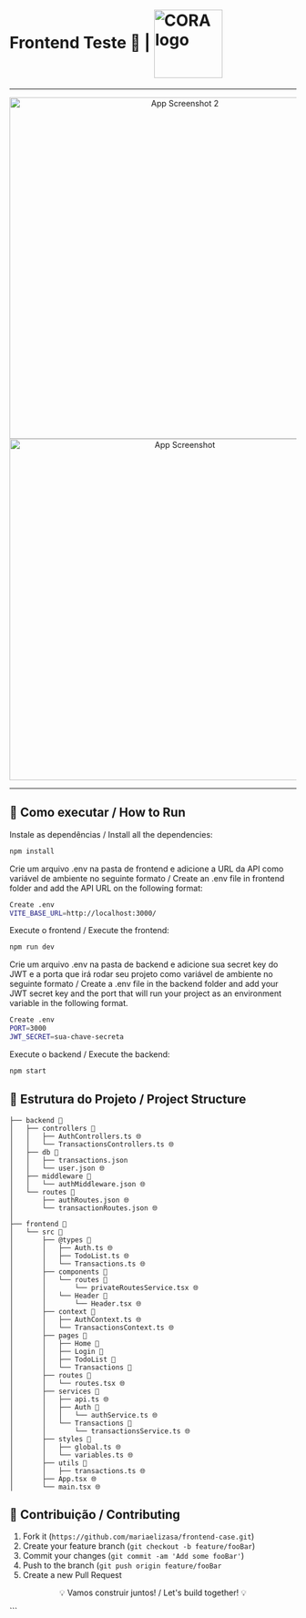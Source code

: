 # Frontend Teste 🌸 | <img src="https://www.mikweb.com.br/wp-content/themes/alpina_theme/images/logo-banco-cora.jpg" alt="CORA logo" width="120" align="center">

---

<p align="center">
  <img src="https://github.com/user-attachments/assets/fa8e53a9-a75b-4ffe-a282-30221b81f40d" alt="App Screenshot 2" width="600">
  <img src="https://github.com/user-attachments/assets/1773a14d-8056-4db7-a919-d606687563de" alt="App Screenshot" width="600">
</p>

---

## 🚀 Como executar / How to Run

Instale as dependências / Install all the dependencies:

```sh
npm install
```

Crie um arquivo .env na pasta de frontend e adicione a URL da API como variável de ambiente no seguinte formato / Create an .env file in frontend folder and add the API URL on the following format:

```sh
Create .env
VITE_BASE_URL=http://localhost:3000/
```

Execute o frontend / Execute the frontend:

```sh
npm run dev
```

Crie um arquivo .env na pasta de backend e adicione sua secret key do JWT e a porta que irá rodar seu projeto como variável de ambiente no seguinte formato / Create a .env file in the backend folder and add your JWT secret key and the port that will run your project as an environment variable in the following format.

```sh
Create .env
PORT=3000
JWT_SECRET=sua-chave-secreta
```

Execute o backend / Execute the backend:

```sh
npm start
```

## 📁 Estrutura do Projeto / Project Structure

```
├── backend 📁
│   ├── controllers 📁
│   │   ├── AuthControllers.ts 🌐
│   │   └── TransactionsControllers.ts 🌐
│   ├── db 📁
│   │   ├── transactions.json
│   │   └── user.json 🌐
│   ├── middleware 📁
│   │   └── authMiddleware.json 🌐
│   └── routes 📁
│       ├── authRoutes.json 🌐
│       └── transactionRoutes.json 🌐
│
├── frontend 📁
│   └── src 📁
│       ├── @types 📁          
│       │   ├── Auth.ts 🌐
│       │   ├── TodoList.ts 🌐
│       │   └── Transactions.ts 🌐
│       ├── components 📁
│       │   └── routes 📁
│       │       └── privateRoutesService.tsx 🌐
│       │   └── Header 📁
│       │       └── Header.tsx 🌐
│       ├── context 📁
│       │   ├── AuthContext.ts 🌐
│       │   └── TransactionsContext.ts 🌐
│       ├── pages 📁
│       │   ├── Home 📁
│       │   ├── Login 📁
│       │   ├── TodoList 📁
│       │   └── Transactions 📁
│       ├── routes 📁
│       │   └── routes.tsx 🌐
│       ├── services 📁
│       │   ├── api.ts 🌐       
│       │   ├── Auth 📁
│       │   │   └── authService.ts 🌐
│       │   └── Transactions 📁
│       │       └── transactionsService.ts 🌐
│       ├── styles 📁
│       │   ├── global.ts 🌐
│       │   └── variables.ts 🌐
│       ├── utils 📁
│       │   ├── transactions.ts 🌐
│       ├── App.tsx 🌐
│       └── main.tsx 🌐
```

## 🌟 Contribuição / Contributing

1. Fork it (`https://github.com/mariaelizasa/frontend-case.git`)
2. Create your feature branch (`git checkout -b feature/fooBar`)
3. Commit your changes (`git commit -am 'Add some fooBar'`)
4. Push to the branch (`git push origin feature/fooBar`
5. Create a new Pull Request

<p align="center">💡 Vamos construir juntos! / Let's build together! 💡</p> ```
